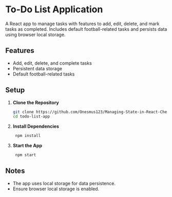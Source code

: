 # To-Do List Application

A React app to manage tasks with features to add, edit, delete, and mark tasks as completed. Includes default football-related tasks and persists data using browser local storage.

## Features

- Add, edit, delete, and complete tasks
- Persistent data storage
- Default football-related tasks

## Setup

1. **Clone the Repository**

   ```bash
   git clone https://github.com/Onesmus123/Managing-State-in-React-Checkpoint.git
   cd todo-list-app

2. **Install Dependencies**
   ```bash
    npm install

3. **Start the App**
   ```bash
    npm start

## Notes

- The app uses local storage for data persistence.
- Ensure browser local storage is enabled.
